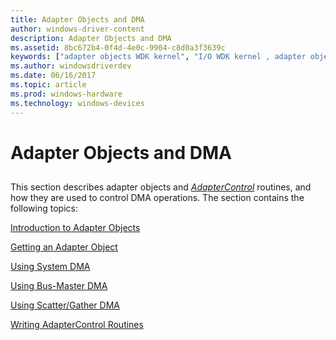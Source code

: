 ```yaml
---
title: Adapter Objects and DMA
author: windows-driver-content
description: Adapter Objects and DMA
ms.assetid: 8bc672b4-0f4d-4e0c-9904-c8d0a3f3639c
keywords: ["adapter objects WDK kernel", "I/O WDK kernel , adapter objects", "I/O WDK kernel , DMA", "DMA transfers WDK kernel", "AdapterControl routines", "Direct Memory Access WDK kernel", "data transfers WDK kernel , adapter objects", "transferring data WDK kernel , ad"]
ms.author: windowsdriverdev
ms.date: 06/16/2017
ms.topic: article
ms.prod: windows-hardware
ms.technology: windows-devices
---
```


# Adapter Objects and DMA


## <a href="" id="ddk-adapter-objects-and-dma-kg"></a>


This section describes adapter objects and [*AdapterControl*](https://msdn.microsoft.com/library/windows/hardware/ff540504) routines, and how they are used to control DMA operations. The section contains the following topics:

[Introduction to Adapter Objects](introduction-to-adapter-objects.md)

[Getting an Adapter Object](getting-an-adapter-object.md)

[Using System DMA](using-system-dma.md)

[Using Bus-Master DMA](using-bus-master-dma.md)

[Using Scatter/Gather DMA](using-scatter-gather-dma.md)

[Writing AdapterControl Routines](writing-adaptercontrol-routines.md)

 

 




